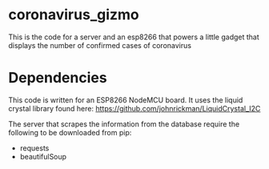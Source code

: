 # coronavirus_gizmo
This is the code for a server and an esp8266 that powers a little gadget that displays the number of confirmed cases of coronavirus


# Dependencies

This code is written for an ESP8266 NodeMCU board. It uses the liquid crystal library found here: https://github.com/johnrickman/LiquidCrystal_I2C

The server that scrapes the information from the database require the following to be downloaded from pip:
* requests
* beautifulSoup
